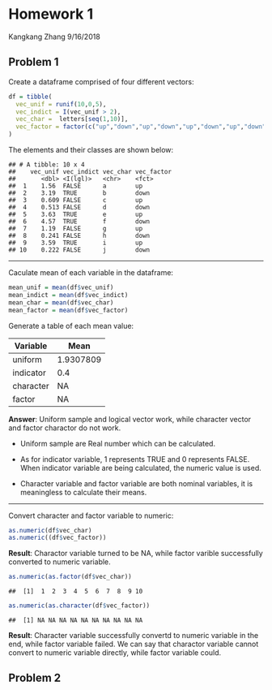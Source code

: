 Homework 1
================
Kangkang Zhang
9/16/2018

Problem 1
---------

Create a dataframe comprised of four different vectors:

``` r
df = tibble(
  vec_unif = runif(10,0,5),
  vec_indict = I(vec_unif > 2),
  vec_char =  letters[seq(1,10)],
  vec_factor = factor(c("up","down","up","down","up","down","up","down","up","down"))
)
```

The elements and their classes are shown below:

    ## # A tibble: 10 x 4
    ##    vec_unif vec_indict vec_char vec_factor
    ##       <dbl> <I(lgl)>   <chr>    <fct>     
    ##  1    1.56  FALSE      a        up        
    ##  2    3.19  TRUE       b        down      
    ##  3    0.609 FALSE      c        up        
    ##  4    0.513 FALSE      d        down      
    ##  5    3.63  TRUE       e        up        
    ##  6    4.57  TRUE       f        down      
    ##  7    1.19  FALSE      g        up        
    ##  8    0.241 FALSE      h        down      
    ##  9    3.59  TRUE       i        up        
    ## 10    0.222 FALSE      j        down

------------------------------------------------------------------------

Caculate mean of each variable in the dataframe:

``` r
mean_unif = mean(df$vec_unif)
mean_indict = mean(df$vec_indict)
mean_char = mean(df$vec_char)
mean_factor = mean(df$vec_factor)
```

Generate a table of each mean value:

| Variable  | Mean      |
|-----------|-----------|
| uniform   | 1.9307809 |
| indicator | 0.4       |
| character | NA        |
| factor    | NA        |

**Answer**: Uniform sample and logical vector work, while character vector and factor charactor do not work.

-   Uniform sample are Real number which can be calculated.

-   As for indicator variable, 1 represents TRUE and 0 represents FALSE. When indicator variable are being calculated, the numeric value is used.

-   Character variable and factor variable are both nominal variables, it is meaningless to calculate their means.

------------------------------------------------------------------------

Convert character and factor variable to numeric:

``` r
as.numeric(df$vec_char)
as.numeric((df$vec_factor))
```

**Result**: Charactor variable turned to be NA, while factor varible successfully converted to numeric variable.

``` r
as.numeric(as.factor(df$vec_char))
```

    ##  [1]  1  2  3  4  5  6  7  8  9 10

``` r
as.numeric(as.character(df$vec_factor))
```

    ##  [1] NA NA NA NA NA NA NA NA NA NA

**Result**: Character variable successfully convertd to numeric variable in the end, while factor variable failed. We can say that charactor variable cannot convert to numeric variable directly, while factor variable could.

Problem 2
---------
